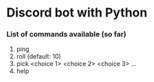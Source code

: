 # Discord bot with Python
### List of commands available (so far)
1. ping
2. roll <value> (default: 10)
3. pick <choice 1> <choice 2> <choice 3> ...
4. help
